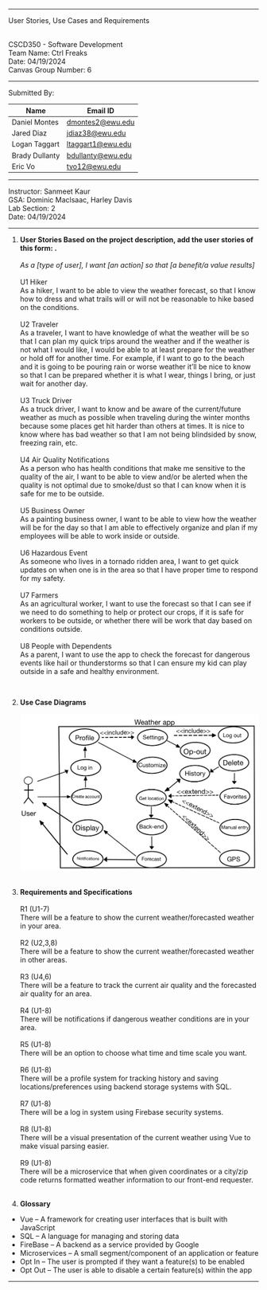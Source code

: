 <hr/>
User Stories, Use Cases and Requirements<br/><br/>

CSCD350 - Software Development <br>
Team Name: Ctrl Freaks <br>
Date: 04/19/2024 <br>
Canvas Group Number: 6
<br/> <hr/> 
Submitted By:

| Name           	| Email ID          	|
|----------------	|-------------------	|
| Daniel Montes  	| dmontes2@ewu.edu  	|
| Jared Diaz     	| jdiaz38@ewu.edu   	|
| Logan Taggart  	| ltaggart1@ewu.edu 	|
| Brady Dullanty 	| bdullanty@ewu.edu 	|
| Eric Vo        	| tvo12@ewu.edu     	|
<hr/>

Instructor:	Sanmeet Kaur <br/>
GSA: Dominic Maclsaac, Harley Davis <br/>
Lab Section:	2 <br/>
Date: 04/19/2024 <br/> <hr/>

1. **User Stories Based on the project description, add the user stories of this form: .** <br/><br/>
*As a [type of user], I want [an action] so that [a benefit/a value results]* <br><br>
U1 Hiker <br>
As a hiker, I want to be able to view the weather forecast, so that I know how to dress and what trails will or will not be reasonable to hike based on the conditions. <br><br>
U2 Traveler <br>
As a traveler, I want to have knowledge of what the weather will be so that I can plan my quick trips around the weather and if the weather is not what I would like, I would be able to at least prepare for the weather or hold off for another time. For example, if I want to go to the beach and it is going to be pouring rain or worse weather it’ll be nice to know so that I can be prepared whether it is what I wear, things I bring, or just wait for another day. <br><br>
U3 Truck Driver <br>
As a truck driver, I want to know and be aware of the current/future weather as much as possible when traveling during the winter months because some places get hit harder than others at times. It is nice to know where has bad weather so that I am not being blindsided by snow, freezing rain, etc. <br><br>
U4 Air Quality Notifications<br>
As a person who has health conditions that make me sensitive to the quality of the air, I want to be able to view and/or be alerted when the quality is not optimal due to smoke/dust so that I can know when it is safe for me to be outside.<br><br>
U5 Business Owner<br>
As a painting business owner, I want to be able to view how the weather will be for the day so that I am able to effectively organize and plan if my employees will be able to work inside or outside.<br><br>
U6 Hazardous Event<br>
As someone who lives in a tornado ridden area, I want to get quick updates on when one is in the area so that I have proper time to respond for my safety.<br><br>
U7 Farmers<br>
As an agricultural worker, I want to use the forecast so that I can see if we need to do something to help or protect our crops, if it is safe for workers to be outside, or whether there will be work that day based on conditions outside.<br><br>
U8 People with Dependents<br>
As a parent, I want to use the app to check the forecast for dangerous events like hail or thunderstorms so that I can ensure my kid can play outside in a safe and healthy environment. 
 <br/>

2. **Use Case Diagrams** <br/><br/>
![](https://github.com/Sanmeet-EWU/github-teams-project-bid-ctrl-freaks/blob/main/user-stories_use-cases_requirements/useCaseDiagram.jpg) <br><br>
3. **Requirements and Specifications** <br/><br/>
R1 (U1-7) <br>
There will be a feature to show the current weather/forecasted weather in your area.<br><br>
R2 (U2,3,8)<br>
There will be a feature to show the current weather/forecasted weather in other areas.<br><br>
R3 (U4,6)<br>
There will be a feature to track the current air quality and the forecasted air quality for an area.<br><br>
R4 (U1-8)<br>
There will be notifications if dangerous weather conditions are in your area.<br><br>
R5 (U1-8)<br>
There will be an option to choose what time and time scale you want.<br><br>
R6 (U1-8)<br>
There will be a profile system for tracking history and saving locations/preferences using backend
storage systems with SQL.<br><br>
R7 (U1-8)<br>
There will be a log in system using Firebase security systems.<br><br>
R8 (U1-8)<br>
There will be a visual presentation of the current weather using Vue to make visual parsing easier.<br><br>
R9 (U1-8)<br>
There will be a microservice that when given coordinates or a city/zip code returns formatted weather
information to our front-end requester.<br><br>

4. **Glossary** <br/>
- Vue – A framework for creating user interfaces that is built with JavaScript
- SQL – A language for managing and storing data
- FireBase – A backend as a service provided by Google
- Microservices – A small segment/component of an application or feature
- Opt In – The user is prompted if they want a feature(s) to be enabled
- Opt Out – The user is able to disable a certain feature(s) within the app

<hr>
